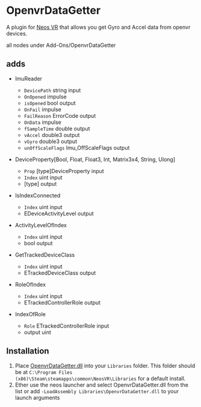 # OpenvrDataGetter

A plugin for [Neos VR](https://neos.com/) that allows you get Gyro and Accel data from openvr devices.

all nodes under Add-Ons/OpenvrDataGetter
## adds
- ImuReader
	- `DevicePath` string input
	- `OnOpened` impulse
	- `isOpened` bool output
	- `OnFail` impulse
	- `FailReason` ErrorCode output
	- `OnData` impulse
	- `fSampleTime` double output
	- `vAccel` double3 output
	- `vGyro` double3 output
	- `unOffScaleFlags` Imu_OffScaleFlags output

- DeviceProperty[Bool, Float, Float3, Int, Matrix3x4, String, Ulong]
	- `Prop` [type]DeviceProperty input
	- `Index` uint input
	- [type] output

- IsIndexConnected
	- `Index` uint input
	- EDeviceActivityLevel output

- ActivityLevelOfIndex
	- `Index` uint input
	- bool output

- GetTrackedDeviceClass
	- `Index` uint input
	- ETrackedDeviceClass output

- RoleOfIndex
	- `Index` uint input
	- ETrackedControllerRole output

- IndexOfRole
	- `Role` ETrackedControllerRole input
	- output uint

## Installation
1. Place [OpenvrDataGetter.dll](https://github.com/eia485/NeosOpenvrDataGetter/releases/latest/download/OpenvrDataGetter.dll) into your `Libraries` folder. This folder should be at `C:\Program Files (x86)\Steam\steamapps\common\NeosVR\Libraries` for a default install.
1. Ether use the neos launcher and select OpenvrDataGetter.dll from the list or add `-LoadAssembly Libraries\OpenvrDataGetter.dll` to your launch arguments